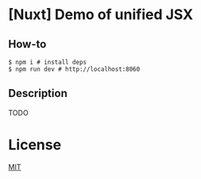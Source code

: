 # [Nuxt] Demo of unified JSX

## How-to

```shell
$ npm i # install deps
$ npm run dev # http://localhost:8060
```

## Description

TODO

# License

[MIT](http://vjpr.mit-license.org)
